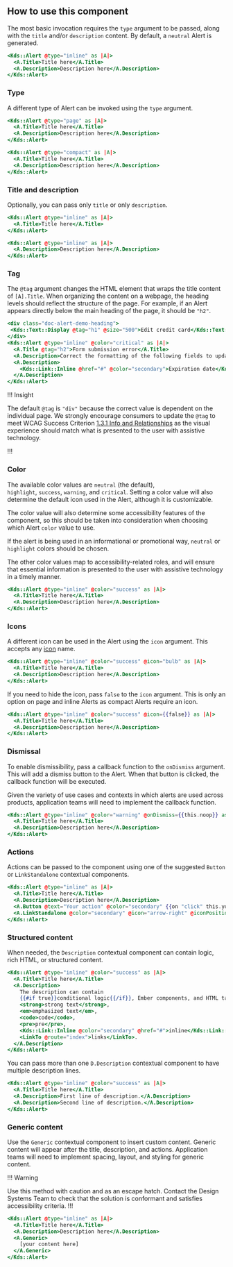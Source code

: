 ## How to use this component

The most basic invocation requires the `type` argument to be passed, along with the `title` and/or `description` content. By default, a `neutral` Alert is generated.

```handlebars
<Kds::Alert @type="inline" as |A|>
  <A.Title>Title here</A.Title>
  <A.Description>Description here</A.Description>
</Kds::Alert>
```

### Type

A different type of Alert can be invoked using the `type` argument.

```handlebars
<Kds::Alert @type="page" as |A|>
  <A.Title>Title here</A.Title>
  <A.Description>Description here</A.Description>
</Kds::Alert>
```

```handlebars
<Kds::Alert @type="compact" as |A|>
  <A.Title>Title here</A.Title>
  <A.Description>Description here</A.Description>
</Kds::Alert>
```

### Title and description

Optionally, you can pass only `title` or only `description`.

```handlebars
<Kds::Alert @type="inline" as |A|>
  <A.Title>Title here</A.Title>
</Kds::Alert>
```

```handlebars
<Kds::Alert @type="inline" as |A|>
  <A.Description>Description here</A.Description>
</Kds::Alert>
```

### Tag

The `@tag` argument changes the HTML element that wraps the title content of `[A].Title`. When organizing the content on a webpage, the heading levels should reflect the structure of the page. For example, if an Alert appears directly below the main heading of the page, it should be `"h2"`.

```handlebars
<div class="doc-alert-demo-heading">
 <Kds::Text::Display @tag="h1" @size="500">Edit credit card</Kds::Text::Display>
</div>
<Kds::Alert @type="inline" @color="critical" as |A|>
  <A.Title @tag="h2">Form submission error</A.Title>
  <A.Description>Correct the formatting of the following fields to update your user profile:</A.Description>
  <A.Description>
    <Kds::Link::Inline @href="#" @color="secondary">Expiration date</Kds::Link::Inline>
  </A.Description>
</Kds::Alert>
```

!!! Insight

The default `@tag` is `"div"` because the correct value is dependent on the individual page. We strongly encourage consumers to update the `@tag` to meet WCAG Success Criterion [1.3.1 Info and Relationships](https://www.w3.org/WAI/WCAG22/Understanding/info-and-relationships.html) as the visual experience should match what is presented to the user with assistive technology.

!!!

### Color

The available color values are `neutral` (the default), `highlight`, `success`, `warning`, and `critical`. Setting a color value will also determine the default icon used in the Alert, although it is customizable. 

The color value will also determine some accessibility features of the component, so this should be taken into consideration when choosing which Alert `color` value to use.


If the alert is being used in an informational or promotional way, `neutral` or `highlight` colors should be chosen. 

The other color values map to accessibility-related roles, and will ensure that essential information is presented to the user with assistive technology in a timely manner. 
```handlebars
<Kds::Alert @type="inline" @color="success" as |A|>
  <A.Title>Title here</A.Title>
  <A.Description>Description here</A.Description>
</Kds::Alert>
```

### Icons

A different icon can be used in the Alert using the `icon` argument. This accepts any [icon](/icons/library) name.

```handlebars
<Kds::Alert @type="inline" @color="success" @icon="bulb" as |A|>
  <A.Title>Title here</A.Title>
  <A.Description>Description here</A.Description>
</Kds::Alert>
```

If you need to hide the icon, pass `false` to the `icon` argument. This is only an option on page and inline Alerts as compact Alerts require an icon.

```handlebars
<Kds::Alert @type="inline" @color="success" @icon={{false}} as |A|>
  <A.Title>Title here</A.Title>
  <A.Description>Description here</A.Description>
</Kds::Alert>
```

### Dismissal

To enable dismissibility, pass a callback function to the `onDismiss` argument. This will add a dismiss button to the Alert. When that button is clicked, the callback function will be executed. 

Given the variety of use cases and contexts in which alerts are used across products, application teams will need to implement the callback function.

```handlebars
<Kds::Alert @type="inline" @color="warning" @onDismiss={{this.noop}} as |A|>
  <A.Title>Title here</A.Title>
  <A.Description>Description here</A.Description>
</Kds::Alert>
```

### Actions

Actions can be passed to the component using one of the suggested `Button` or `LinkStandalone` contextual components.

```handlebars
<Kds::Alert @type="inline" as |A|>
  <A.Title>Title here</A.Title>
  <A.Description>Description here</A.Description>
  <A.Button @text="Your action" @color="secondary" {{on "click" this.yourOnClickFunction}} />
  <A.LinkStandalone @color="secondary" @icon="arrow-right" @iconPosition="trailing" @text="Another action" @href="#" />
</Kds::Alert>
```

### Structured content

When needed, the `Description` contextual component can contain logic, rich HTML, or structured content.

```handlebars
<Kds::Alert @type="inline" @color="success" as |A|>
  <A.Title>Title here</A.Title>
  <A.Description>
    The description can contain
    {{#if true}}conditional logic{{/if}}, Ember components, and HTML tags, like
    <strong>strong text</strong>,
    <em>emphasized text</em>,
    <code>code</code>,
    <pre>pre</pre>,
    <Kds::Link::Inline @color="secondary" @href="#">inline</Kds::Link::Inline>
    <LinkTo @route="index">links</LinkTo>.
  </A.Description>
</Kds::Alert>
```

You can pass more than one `D.Description` contextual component to have multiple description lines.

```handlebars
<Kds::Alert @type="inline" @color="success" as |A|>
  <A.Title>Title here</A.Title>
  <A.Description>First line of description.</A.Description>
  <A.Description>Second line of description.</A.Description>
</Kds::Alert>
```

### Generic content

Use the `Generic` contextual component to insert custom content. Generic content will appear after the title, description, and actions. Application teams will need to implement spacing, layout, and styling for generic content.

!!! Warning

Use this method with caution and as an escape hatch. Contact the Design Systems Team to check that the solution is conformant and satisfies accessibility criteria.
!!!

```handlebars
<Kds::Alert @type="inline" as |A|>
  <A.Title>Title here</A.Title>
  <A.Description>Description here</A.Description>
  <A.Generic>
    [your content here]
  </A.Generic>
</Kds::Alert>
```
